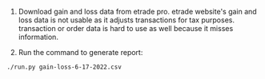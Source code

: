1. Download gain and loss data from etrade pro. etrade website's gain and loss
data is not usable as it adjusts transactions for tax purposes. transaction or
order data is hard to use as well because it misses information.

2. Run the command to generate report:
``` 
./run.py gain-loss-6-17-2022.csv
```
